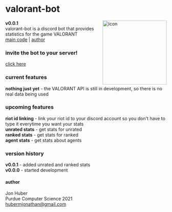 # valorant-bot
**v0.0.1** <img src="https://hubermjonathan-valorant-bot.herokuapp.com/icon" align="right" alt="icon" width="200px" height="200px"></br>
valorant-bot is a discord bot that provides statistics for the game VALORANT</br>
[main code](bot.py) | [author](#author)

### invite the bot to your server!
[click here](https://discordapp.com/oauth2/authorize?client_id=717125416858550322&scope=bot)
### current features
**nothing just yet** - the VALORANT API is still in development, so there is no real data being used
### upcoming features
**riot id linking** - link your riot id to your discord account so you don't have to type it everytime you want your stats</br>
**unrated stats** - get stats for unrated</br>
**ranked stats** - get stats for ranked</br>
**agent stats** - get stats about agents</br>
### version history
**v0.0.1** - added unrated and ranked stats</br>
**v0.0.0** - started development
#### author
Jon Huber</br>
Purdue Computer Science 2021</br>
[hubermjonathan@gmail.com](mailto:hubermjonathan@gmail.com)
